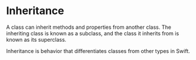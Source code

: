 # Inheritance

A class can inherit methods and properties from another class. The inheriting class is known as a subclass, and the class it inherits from is known as its superclass.

Inheritance is behavior that differentiates classes from other types in Swift.
